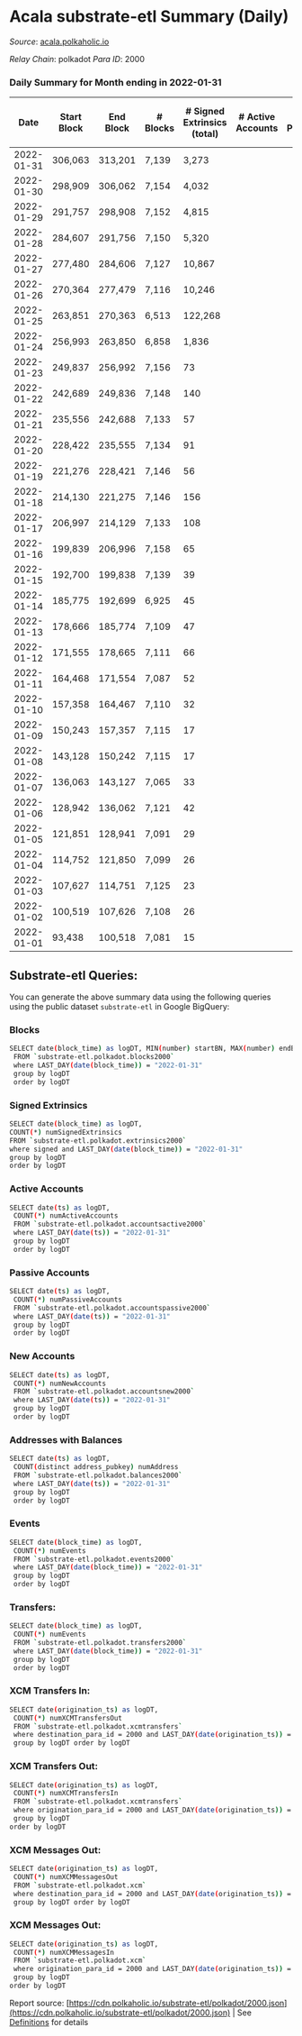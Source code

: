 # Acala substrate-etl Summary (Daily)

_Source_: [acala.polkaholic.io](https://acala.polkaholic.io)

*Relay Chain*: polkadot
*Para ID*: 2000



### Daily Summary for Month ending in 2022-01-31


| Date | Start Block | End Block | # Blocks | # Signed Extrinsics (total) | # Active Accounts | # Passive | # New | # Addresses with Balances | # Events | # Transfers | # XCM Transfers In | # XCM Transfers Out | # XCM In | # XCM Out | Issues | 
| ---- | ----------- | --------- | -------- | --------------------------- | ----------------- | --------- | ----- | ------------------------- | -------- | ----------- | ------------------ | ------------------- | -------- | --------- | ------ |
| 2022-01-31 | 306,063 | 313,201 | 7,139 | 3,273 |  |  |  | 134,371 | 33,883 | 2,524 ($1,065,975.92) |   |   |  |  |  |
| 2022-01-30 | 298,909 | 306,062 | 7,154 | 4,032 |  |  |  | 134,009 | 38,618 | 3,284 ($783,174.75) |   |   |  |  |  |
| 2022-01-29 | 291,757 | 298,908 | 7,152 | 4,815 |  |  |  | 133,666 | 44,271 | 4,155 ($836,683.13) |   |   |  |  |  |
| 2022-01-28 | 284,607 | 291,756 | 7,150 | 5,320 |  |  |  | 132,855 | 47,390 | 4,670 ($946,061.63) |   |   |  |  |  |
| 2022-01-27 | 277,480 | 284,606 | 7,127 | 10,867 |  |  |  | 132,006 | 101,385 | 9,891 ($6,445,045.82) |   |   |  |  |  |
| 2022-01-26 | 270,364 | 277,479 | 7,116 | 10,246 |  |  |  | 135,234 | 78,838 | 9,402 ($2,304,651.44) |   |   |  |  |  |
| 2022-01-25 | 263,851 | 270,363 | 6,513 | 122,268 |  |  |  | 134,163 | 744,636 | 87,480 ($22,548,778.29) |   |   |  |  |  |
| 2022-01-24 | 256,993 | 263,850 | 6,858 | 1,836 |  |  |  | 112,972 | 69,698 | 184 ($41,729.84) |   |   |  |  |  |
| 2022-01-23 | 249,837 | 256,992 | 7,156 | 73 |  |  |  | 112,884 | 15,238 | 136 ($274,427.59) |   |   |  |  |  |
| 2022-01-22 | 242,689 | 249,836 | 7,148 | 140 |  |  |  | 112,823 | 15,685 | 182 ($1,469,942.87) |   |   |  |  |  |
| 2022-01-21 | 235,556 | 242,688 | 7,133 | 57 |  |  |  | 112,735 | 16,187 | 373 ($41,148.39) |   |   |  |  |  |
| 2022-01-20 | 228,422 | 235,555 | 7,134 | 91 |  |  |  | 112,554 | 16,363 | 350 ($4,368,124.48) |   |   |  |  |  |
| 2022-01-19 | 221,276 | 228,421 | 7,146 | 56 |  |  |  | 112,387 | 17,241 | 610 ($52,519.90) |   |   |  |  |  |
| 2022-01-18 | 214,130 | 221,275 | 7,146 | 156 |  |  |  | 112,107 | 18,220 | 728 ($105,922.67) |   |   |  |  |  |
| 2022-01-17 | 206,997 | 214,129 | 7,133 | 108 |  |  |  | 111,781 | 14,731 | 1 ($2.39) |   |   |  |  |  |
| 2022-01-16 | 199,839 | 206,996 | 7,158 | 65 |  |  |  | 111,780 | 14,602 | 1 ($0.05) |   |   |  |  |  |
| 2022-01-15 | 192,700 | 199,838 | 7,139 | 39 |  |  |  | 111,779 | 14,455 |   |   |   |  |  |  |
| 2022-01-14 | 185,775 | 192,699 | 6,925 | 45 |  |  |  | 111,779 | 14,061 | 5 ($1.39) |   |   |  |  |  |
| 2022-01-13 | 178,666 | 185,774 | 7,109 | 47 |  |  |  | 111,774 | 14,424 |   |   |   |  |  |  |
| 2022-01-12 | 171,555 | 178,665 | 7,111 | 66 |  |  |  | 111,774 | 14,527 | 6 ($598,235.82) |   |   |  |  |  |
| 2022-01-11 | 164,468 | 171,554 | 7,087 | 52 |  |  |  | 111,772 | 14,409 | 2 ($350.76) |   |   |  |  |  |
| 2022-01-10 | 157,358 | 164,467 | 7,110 | 32 |  |  |  | 111,770 | 14,364 |   |   |   |  |  |  |
| 2022-01-09 | 150,243 | 157,357 | 7,115 | 17 |  |  |  | 111,770 | 14,314 |   |   |   |  |  |  |
| 2022-01-08 | 143,128 | 150,242 | 7,115 | 17 |  |  |  | 111,770 | 14,313 |   |   |   |  |  |  |
| 2022-01-07 | 136,063 | 143,127 | 7,065 | 33 |  |  |  | 111,770 | 14,304 | 4 ($12,730,133.33) |   |   |  |  |  |
| 2022-01-06 | 128,942 | 136,062 | 7,121 | 42 |  |  |  |  | 15,096 | 97 ($97,408,455.39) |   |   |  |  |  |
| 2022-01-05 | 121,851 | 128,941 | 7,091 | 29 |  |  |  | 111,686 | 14,314 | 1 ($355,721.63) |   |   |  |  |  |
| 2022-01-04 | 114,752 | 121,850 | 7,099 | 26 |  |  |  | 111,685 | 14,320 |   |   |   |  |  |  |
| 2022-01-03 | 107,627 | 114,751 | 7,125 | 23 |  |  |  |  | 14,355 |   |   |   |  |  |  |
| 2022-01-02 | 100,519 | 107,626 | 7,108 | 26 |  |  |  | 111,685 | 14,341 |   |   |   |  |  |  |
| 2022-01-01 | 93,438 | 100,518 | 7,081 | 15 |  |  |  | 111,685 | 14,235 |   |   |   |  |  |  |

## Substrate-etl Queries:
You can generate the above summary data using the following queries using the public dataset `substrate-etl` in Google BigQuery:

### Blocks
```bash
SELECT date(block_time) as logDT, MIN(number) startBN, MAX(number) endBN, COUNT(*) numBlocks 
 FROM `substrate-etl.polkadot.blocks2000`  
 where LAST_DAY(date(block_time)) = "2022-01-31" 
 group by logDT 
 order by logDT
```

### Signed Extrinsics
```bash
SELECT date(block_time) as logDT, 
COUNT(*) numSignedExtrinsics 
FROM `substrate-etl.polkadot.extrinsics2000`  
where signed and LAST_DAY(date(block_time)) = "2022-01-31" 
group by logDT 
order by logDT
```

### Active Accounts
```bash
SELECT date(ts) as logDT, 
 COUNT(*) numActiveAccounts 
 FROM `substrate-etl.polkadot.accountsactive2000` 
 where LAST_DAY(date(ts)) = "2022-01-31" 
 group by logDT 
 order by logDT
```

### Passive Accounts
```bash
SELECT date(ts) as logDT, 
 COUNT(*) numPassiveAccounts 
 FROM `substrate-etl.polkadot.accountspassive2000` 
 where LAST_DAY(date(ts)) = "2022-01-31" 
 group by logDT 
 order by logDT
```

### New Accounts
```bash
SELECT date(ts) as logDT, 
 COUNT(*) numNewAccounts 
 FROM `substrate-etl.polkadot.accountsnew2000` 
 where LAST_DAY(date(ts)) = "2022-01-31" 
 group by logDT
 order by logDT
```

### Addresses with Balances
```bash
SELECT date(ts) as logDT,
 COUNT(distinct address_pubkey) numAddress 
 FROM `substrate-etl.polkadot.balances2000` 
 where LAST_DAY(date(ts)) = "2022-01-31" 
 group by logDT 
 order by logDT
```

### Events
```bash
SELECT date(block_time) as logDT, 
 COUNT(*) numEvents 
 FROM `substrate-etl.polkadot.events2000` 
 where LAST_DAY(date(block_time)) = "2022-01-31" 
 group by logDT 
 order by logDT
```

### Transfers:
```bash
SELECT date(block_time) as logDT, 
 COUNT(*) numEvents 
 FROM `substrate-etl.polkadot.transfers2000` 
 where LAST_DAY(date(block_time)) = "2022-01-31" 
 group by logDT 
 order by logDT
```

### XCM Transfers In:
```bash
SELECT date(origination_ts) as logDT, 
 COUNT(*) numXCMTransfersOut 
 FROM `substrate-etl.polkadot.xcmtransfers` 
 where destination_para_id = 2000 and LAST_DAY(date(origination_ts)) = "2022-01-31" 
 group by logDT order by logDT
```

### XCM Transfers Out:
```bash
SELECT date(origination_ts) as logDT, 
 COUNT(*) numXCMTransfersIn 
 FROM `substrate-etl.polkadot.xcmtransfers` 
 where origination_para_id = 2000 and LAST_DAY(date(origination_ts)) = "2022-01-31" 
 group by logDT 
order by logDT
```

### XCM Messages Out:
```bash
SELECT date(origination_ts) as logDT, 
 COUNT(*) numXCMMessagesOut 
 FROM `substrate-etl.polkadot.xcm` 
 where destination_para_id = 2000 and LAST_DAY(date(origination_ts)) = "2022-01-31" 
 group by logDT order by logDT
```

### XCM Messages Out:
```bash
SELECT date(origination_ts) as logDT, 
 COUNT(*) numXCMMessagesIn 
 FROM `substrate-etl.polkadot.xcm` 
 where origination_para_id = 2000 and LAST_DAY(date(origination_ts)) = "2022-01-31" 
 group by logDT 
order by logDT
```


Report source: [https://cdn.polkaholic.io/substrate-etl/polkadot/2000.json](https://cdn.polkaholic.io/substrate-etl/polkadot/2000.json) | See [Definitions](/DEFINITIONS.md) for details
